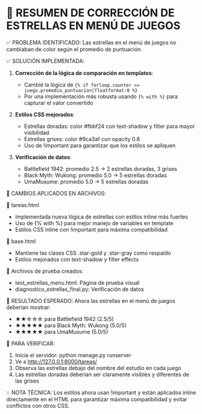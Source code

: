 🌟 RESUMEN DE CORRECCIÓN DE ESTRELLAS EN MENÚ DE JUEGOS
======================================================

✅ PROBLEMA IDENTIFICADO:
Las estrellas en el menú de juegos no cambiaban de color según el promedio de puntuación.

✅ SOLUCIÓN IMPLEMENTADA:

1. **Corrección de la lógica de comparación en templates**:
   - Cambié la lógica de `{% if forloop.counter <= juego.promedio_puntuacion|floatformat:0 %}`
   - Por una implementación más robusta usando `{% with %}` para capturar el valor convertido

2. **Estilos CSS mejorados**:
   - Estrellas doradas: color #fbbf24 con text-shadow y filter para mayor visibilidad
   - Estrellas grises: color #9ca3af con opacity 0.6
   - Uso de !important para garantizar que los estilos se apliquen

3. **Verificación de datos**:
   - Battlefield 1942: promedio 2.5 → 2 estrellas doradas, 3 grises
   - Black Myth: Wukong: promedio 5.0 → 5 estrellas doradas
   - UmaMusume: promedio 5.0 → 5 estrellas doradas

🔧 CAMBIOS APLICADOS EN ARCHIVOS:

📁 tareas.html
- Implementada nueva lógica de estrellas con estilos inline más fuertes
- Uso de {% with %} para mejor manejo de variables en template
- Estilos CSS inline con !important para máxima compatibilidad

📁 base.html  
- Mantiene las clases CSS .star-gold y .star-gray como respaldo
- Estilos mejorados con text-shadow y filter effects

📁 Archivos de prueba creados:
- test_estrellas_menu.html: Página de prueba visual
- diagnostico_estrellas_final.py: Verificación de datos

🎯 RESULTADO ESPERADO:
Ahora las estrellas en el menú de juegos deberían mostrar:
- ★★☆☆☆ para Battlefield 1942 (2.5/5)
- ★★★★★ para Black Myth: Wukong (5.0/5)  
- ★★★★★ para UmaMusume (5.0/5)

🚀 PARA VERIFICAR:
1. Inicia el servidor: python manage.py runserver
2. Ve a http://127.0.0.1:8000/tareas/
3. Observa las estrellas debajo del nombre del estudio en cada juego
4. Las estrellas doradas deberían ser claramente visibles y diferentes de las grises

💡 NOTA TÉCNICA:
Los estilos ahora usan !important y están aplicados inline directamente en el HTML 
para garantizar máxima compatibilidad y evitar conflictos con otros CSS.
